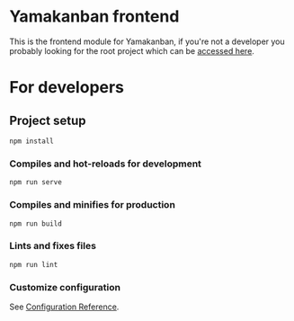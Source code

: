 # Yamakanban frontend

This is the frontend module for Yamakanban, if you're not a developer you probably looking for the root project which can be [accessed here](https://github.com/husudosu/yamakanban).

# For developers

## Project setup

```
npm install
```

### Compiles and hot-reloads for development

```
npm run serve
```

### Compiles and minifies for production

```
npm run build
```

### Lints and fixes files

```
npm run lint
```

### Customize configuration

See [Configuration Reference](https://cli.vuejs.org/config/).
